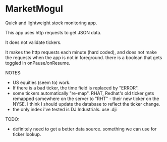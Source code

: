 # MarketMogul
Quick and lightweight stock monitoring app.

This app uses http requests to get JSON data.  

It does not validate tickers.

It makes the http requests each minute (hard coded), and does not make the requests when 
the app is not in foreground.  there is a boolean that gets toggled in onPause/onResume.

NOTES:
* US equities (seem to) work.  
* If there is a bad ticker, the time field is replaced by "ERROR". 
* some tickers automatically "re-map".  RHAT, Redhat's old ticker gets remapped somewhere 
on the server to "RHT" - their new ticker on the NYSE.  I think I should update the database to 
reflect the ticker change.
* the only index i've tested is DJ Industrials.  use .dji

TODO: 
* definitely need to get a better data source.  something we can use for ticker lookup.  
